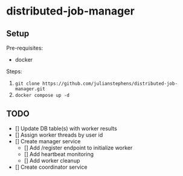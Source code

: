 # distributed-job-manager

## Setup

Pre-requisites:

- docker

Steps:

1. `git clone https://github.com/julianstephens/distributed-job-manager.git`
2. `docker compose up -d`

## TODO

- [] Update DB table(s) with worker results
- [] Assign worker threads by user id
- [] Create manager service
  - [] Add /register endpoint to initialize worker
  - [] Add heartbeat monitoring
  - [] Add worker cleanup
- [] Create coordinator service
